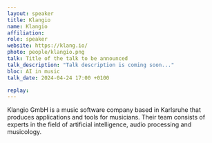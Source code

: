 ```yaml
---
layout: speaker
title: Klangio
name: Klangio
affiliation: 
role: speaker
website: https://klang.io/
photo: people/klangio.png
talk: Title of the talk to be announced
talk_description: "Talk description is coming soon..."
bloc: AI in music
talk_date: 2024-04-24 17:00 +0100

replay: 
---
```


Klangio GmbH is a music software company based in Karlsruhe that produces applications and tools for musicians. Their team consists of experts in the field of artificial intelligence, audio processing and musicology. 
